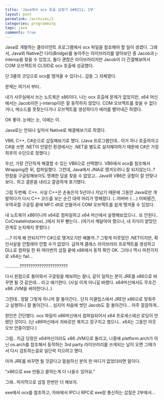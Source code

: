 ```yaml
---
title: 'Java에서 ocx 호출 삽질기 &#8211; 1부'
layout: post
permalink: /archives/2
categories: programming
tags: java
comments: true
---
```

Java로 개발하는 클라이언트 프로그램에서 ocx 파일을 참조해야 할 일이 생겼다. 그래서, Java와 Native간 다리(Bridge)를 놓아주는 라이브러리를 알아보던 중 Jacob과 j-interop을 찾을 수 있었고, 둘다 괜찮은 라이브러리지만 Jacob이 더 간결해보여서 COM 오브젝트의 CLSID로 ocx 호출에 성공했다.

단 3줄의 코딩으로 ocx를 땡겨올 수 있다니.. 감동 그 자체였다.

문제는 여기서 부터..

내가 사무실에서 쓰는 노트북은 x86이다. 나는 ocx 호출에 문제가 없었지만, x64 머신에서는 Jacob이든 j-interop이든 잘 동작하지 않았다. COM 오브젝트를 찾을 수 없다거나, 메소드를 못찾는다거나 오브젝트를 생성하다가 에러를 뱉어내곤 하였다.

OK 좋아. 눈에는 눈, 이에는 이.

Java로는 안되나 싶어서 Native로 해결해보기로 하였다.

VB6, C++, C#순으로 삽질해보기로 했다. (Java 프로그램인데.. 이거 하나 호출하자고 C#을 쓰면 .NET이 안깔린 환경에서는 .NET을 별도로 설치해야하기 때문에 C#은 가장 최후의 수단으로 정했다.)

우선, 가장 간단하게 해결할 수 있는 VB6으로 선택했다. VB6에서 ocx를 참조해서 Wrapping한 뒤, 컴파일했다. 그런데, Java에서 JNA로 땡겨오려니 잘 되지않는다..? 한참을 구글링해보아도 명쾌한 답을 찾을 수 없었고.. Java와 VB6은 궁합이 잘 안맞나보다.. 하고 결론을 내리고 깔끔하게 포기했다.

그럼 두번째. C++. 사실 C++은 손놓은지 5년이나 지났기 때문에 그동안 Java로만 개발하다가 다시 C++ 코드를 보는 순간 대략 머리가 멍해졌다. (..어버버ㅓ...) 어찌됐건, 우여곡절 구글링 끝에 MFC dll로 만들어서 COM 오브젝트를 쉽게 땡겨올 수 있었다.

내 노트북이 x86이니까 x64로 컴파일하고 x64 머신에서 실행해보았으나.. 또 안된다.. CoCreateInstance(..)에서 자꾸 뻗는다.. (여기서 깨달아야 했으나, 내 지식이 얕았던 관계로 눈치채지 못했다.)

....? 이게 왜 안되지??? C#으로 땡겨오기만 해볼까..? 그렇게 미루었던 .NET이지만, 확인사살을 안할래야 안할 수가 없었다. 급하게 클래스 라이브러리 프로젝트를 생성하고 DLL로 컴파일 한 뒤 여러번의 삽질 끝에 x86에서 동작 확인 OK. 그러나 역시 마찬가지로 x64는 fail...

............??????????????????????

다시 원점으로 돌아와서 구글링을 해보려는 찰나, 같이 일하는 분이 JRE를 x86으로 바꾸면 될 것 같은데... 라고 얘기한다. (사실 이게 아니길 바랬다. x64머신에서도 무조건 x86 JVM을 써야한다니..)

그런데.. 정말 그렇게 하니까 잘 돌아간다.. 단지 이클립스에서 JRE만 x86으로 맞춰주고 실행하니 잘 돌아간다... 심지어 처음에 썻던 Jacob도 잘 돌아간다... 아주 깔끔하게..

원인은 간단했다. ocx 파일이 x86머신에서 컴파일되어서 x64 프로세스에선 로딩이 안됐던 것이다. (난 x86머신에서 자바로만 북치고 장구치고 했으니.. x64는 그동안 아웃 오브 안중이었다.)

그럼.. 지금 당장은 x64머신이라도 x86 JVM으로 돌리고, 나중에 platform.arch가 아닌 os.arch를 참조해서 동작하는 3rd party 라이브러리를 쓰게되는 날이 오면 그때가서 다시 검토하는걸로 일단락 지으려고 했다.

아까 JRE를 바꾸면 될 것같다고 말씀하신 분의 한 마디가 없었더라면 말이다.

"x86으로 exe 만들고 콜하는게 더 나을수 있어요."

그래.. 마지막으로 삽질 한번만 더 해보자.

exe에서 ocx를 참조하고, 자바에서 IPC나 RPC로 exe랑 통신하는 삽질은 2부에서...
